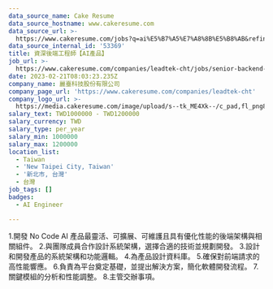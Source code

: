 ```yaml
---
data_source_name: Cake Resume
data_source_hostname: www.cakeresume.com
data_source_url: >-
  https://www.cakeresume.com/jobs?q=ai%E5%B7%A5%E7%A8%8B%E5%B8%AB&refinementList%5Blang_[…]y_type%5D=per_year&range%5Bsalary_range%5D%5Bmin%5D=1000000
data_source_internal_id: '53369'
title: 資深後端工程師【AI產品】
job_url: >-
  https://www.cakeresume.com/companies/leadtek-cht/jobs/senior-backend-engineer-ai-products
date: 2023-02-21T08:03:23.235Z
company_name: 麗臺科技股份有限公司
company_page_url: 'https://www.cakeresume.com/companies/leadtek-cht'
company_logo_url: >-
  https://media.cakeresume.com/image/upload/s--tk_ME4Xk--/c_pad,fl_png8,h_200,w_200/v1676965089/iknlwskri6pc09tfxfhj.png
salary_text: TWD1000000 - TWD1200000
salary_currency: TWD
salary_type: per_year
salary_min: 1000000
salary_max: 1200000
location_list:
  - Taiwan
  - 'New Taipei City, Taiwan'
  - '新北市, 台灣'
  - 台灣
job_tags: []
badges:
  - AI Engineer

---
```


1.開發 No Code AI 產品最靈活、可擴展、可維護且具有優化性能的後端架構與相關組件。 2.與團隊成員合作設計系統架構，選擇合適的技術並規劃開發。 3.設計和開發產品的系統架構和功能邏輯。 4.為產品設計資料庫。 5.確保對前端請求的高性能響應。 6.負責為平台奠定基礎，並提出解決方案，簡化軟體開發流程。 7.關鍵模組的分析和性能調整。 8.主管交辦事項。